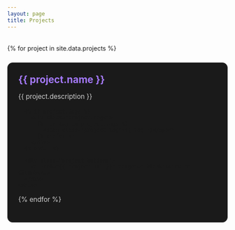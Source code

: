 ```yaml
---
layout: page
title: Projects
---
```


<style>
.projects-grid {
  display: grid;
  grid-template-columns: repeat(auto-fit, minmax(300px, 1fr));
  gap: 1.5rem;
  margin-top: 2rem;
}

.project-card {
  background-color: #1a1a1a;
  border: 1px solid #333;
  border-radius: 12px;
  padding: 1.5rem;
  box-shadow: 0 4px 14px rgba(255, 255, 255, 0.05);
  transition: all 0.25s ease-in-out;
}

.project-card:hover {
  transform: translateY(-4px);
  box-shadow: 0 6px 24px rgba(255, 255, 255, 0.08);
}

.project-card h3 {
  margin: 0 0 0.5rem;
  font-size: 1.4rem;
  color: #ffffff;
}

.project-card a.title-link {
  color: #a479ff;
  text-decoration: none;
}

.project-card a.title-link:hover {
  color: #ffffff;
  text-decoration: underline;
}

.project-card p {
  color: #d0d0d0;
  font-size: 0.95rem;
  line-height: 1.5;
}

.project-tags {
  margin-top: 1rem;
}

.project-tag {
  display: inline-block;
  background-color: #2f2f2f;
  color: #c0c0c0;
  padding: 0.3rem 0.7rem;
  font-size: 0.75rem;
  border-radius: 999px;
  margin-right: 0.4rem;
  margin-bottom: 0.3rem;
}

.project-buttons {
  margin-top: 1rem;
}

.project-buttons a {
  display: inline-block;
  background-color: #3a3a3a;
  color: #fff;
  padding: 0.5rem 1rem;
  font-size: 0.85rem;
  border-radius: 8px;
  text-decoration: none;
  transition: background 0.2s ease;
  margin-right: 0.5rem;
}

.project-buttons a:hover {
  background-color: #5f5fff;
}
</style>

<section class="projects-grid">
  {% for project in site.data.projects %}
    <div class="project-card">
      <h3><a class="title-link" href="{{ project.url }}" target="_blank">{{ project.name }}</a></h3>
      <p>{{ project.description }}</p>
      
      {% if project.tags %}
        <div class="project-tags">
          {% for tag in project.tags %}
            <span class="project-tag">{{ tag }}</span>
          {% endfor %}
        </div>
      {% endif %}

      <div class="project-buttons">
        <a href="{{ project.url }}" target="_blank">View on GitHub</a>
      </div>
    </div>
  {% endfor %}
</section>
